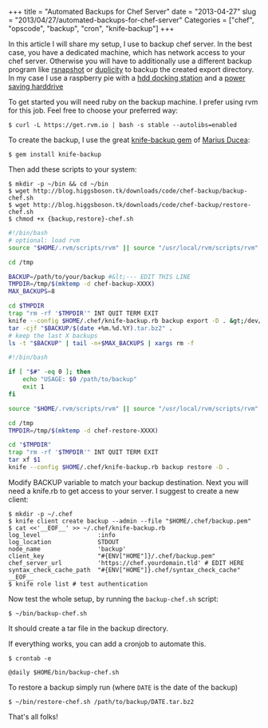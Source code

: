 +++
title = "Automated Backups for Chef Server"
date = "2013-04-27"
slug = "2013/04/27/automated-backups-for-chef-server"
Categories = ["chef", "opscode", "backup", "cron", "knife-backup"]
+++

In this article I will share my setup, I use to backup chef server. In the best
case, you have a dedicated machine, which has network access to your chef
server. Otherwise you will have to additionally use a different backup program
like [rsnapshot](http://www.rsnapshot.org/) or
[duplicity](http://duplicity.nongnu.org/) to backup the created export
directory. In my case I use a raspberry pie with a
[hdd docking station](http://www.amazon.de/dp/B0017J4IAQ?tag=gitblo-21) and a
[power saving harddrive](http://www.amazon.de/dp/B004VFJ9MK?tag=gitblo-21)

To get started you will need ruby on the backup machine. I prefer using rvm for
this job. Feel free to choose your preferred way:

```console
$ curl -L https://get.rvm.io | bash -s stable --autolibs=enabled
```

To create the backup, I use the great
[knife-backup gem](https://github.com/mdxp/knife-backup) of
[Marius Ducea](http://www.ducea.com/):

```console
$ gem install knife-backup
```

Then add these scripts to your system:

```console
$ mkdir -p ~/bin && cd ~/bin
$ wget http://blog.higgsboson.tk/downloads/code/chef-backup/backup-chef.sh
$ wget http://blog.higgsboson.tk/downloads/code/chef-backup/restore-chef.sh
$ chmod +x {backup,restore}-chef.sh
```

```bash
#!/bin/bash
# optional: load rvm
source "$HOME/.rvm/scripts/rvm" || source "/usr/local/rvm/scripts/rvm"

cd /tmp

BACKUP=/path/to/your/backup #&lt;--- EDIT THIS LINE
TMPDIR=/tmp/$(mktemp -d chef-backup-XXXX)
MAX_BACKUPS=8

cd $TMPDIR
trap "rm -rf '$TMPDIR'" INT QUIT TERM EXIT
knife --config $HOME/.chef/knife-backup.rb backup export -D . &gt;/dev/null
tar -cjf "$BACKUP/$(date +%m.%d.%Y).tar.bz2" .
# keep the last X backups
ls -t "$BACKUP" | tail -n+$MAX_BACKUPS | xargs rm -f
```

```bash
#!/bin/bash

if [ "$#" -eq 0 ]; then
    echo "USAGE: $0 /path/to/backup"
    exit 1
fi

source "$HOME/.rvm/scripts/rvm" || source "/usr/local/rvm/scripts/rvm"

cd /tmp
TMPDIR=/tmp/$(mktemp -d chef-restore-XXXX)

cd "$TMPDIR"
trap "rm -rf '$TMPDIR'" INT QUIT TERM EXIT
tar xf $1
knife --config $HOME/.chef/knife-backup.rb backup restore -D .
```

Modify BACKUP variable to match your backup destination. Next you will need a
knife.rb to get access to your server. I suggest to create a new client:

```console
$ mkdir -p ~/.chef
$ knife client create backup --admin --file "$HOME/.chef/backup.pem"
$ cat <<'__EOF__' >> ~/.chef/knife-backup.rb
log_level                :info
log_location             STDOUT
node_name                'backup'
client_key               "#{ENV["HOME"]}/.chef/backup.pem"
chef_server_url          'https://chef.yourdomain.tld' # EDIT HERE
syntax_check_cache_path  "#{ENV["HOME"]}.chef/syntax_check_cache"
__EOF__
$ knife role list # test authentication
```

Now test the whole setup, by running the `backup-chef.sh` script:

```console
$ ~/bin/backup-chef.sh
```

It should create a tar file in the backup directory.

If everything works, you can add a cronjob to automate this.

```console
$ crontab -e
```

```
@daily $HOME/bin/backup-chef.sh
```

To restore a backup simply run (where `DATE` is the date of the backup)

```console
$ ~/bin/restore-chef.sh /path/to/backup/DATE.tar.bz2
```

That's all folks!
